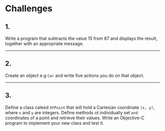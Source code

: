 # Challenges 

## 1. 

Write a program that subtracts the value 15 from 87 and displays the result, together with an appropriate message. 

***

## 2. 

Create an object e.g `Car` and write five actions you do on that object. 

***

## 3. 

Define a class caleed `XYPoint` that will hold a Cartesian coordinate `(x, y)`, where `x` and `y` are integers. Define methods ot individually set `` and `` coordinates of a point and retrieve their values. Write an Objective-C program to implement your new class and test it. 

